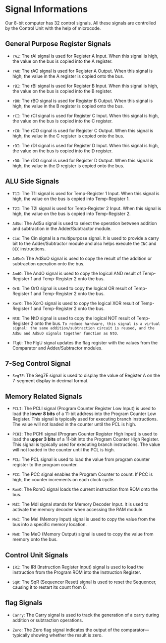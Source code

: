 # Signal Informations
Our 8-bit computer has 32 control signals. All these signals are controlled by the Control Unit with the help of
microcode.


## General Purpose Register Signals
* `rAI`: The rAI signal is used for Register A Input. When this signal is high, the value on the bus is copied into the
A register.

* `rAO`: The rAO signal is used for Register A Output. When this signal is high, the value in the A register is copied
onto the bus.

* `rBI`: The rBI signal is used for Register B Input. When this signal is high, the value on the bus is copied into the
B register.

* `rBO`: The rBO signal is used for Register B Output. When this signal is high, the value in the B register is copied
onto the bus.

* `rCI`: The rCI signal is used for Register C Input. When this signal is high, the value on the bus is copied into the
C register.

* `rCO`: The rCO signal is used for Register C Output. When this signal is high, the value in the C register is copied
onto the bus.

* `rDI`: The rDI signal is used for Register D Input. When this signal is high, the value on the bus is copied into the
D register.

* `rDO`: The rDO signal is used for Register D Output. When this signal is high, the value in the D register is copied
onto the bus.

## ALU Side Signals
* `T1I`: The T1I signal is used for Temp-Register 1 Input. When this signal is high, the value on the bus is copied into
Temp-Register 1.

* `T2I`: The T2I signal is used for Temp-Register 2 Input. When this signal is high, the value on the bus is copied into
Temp-Register 2.

* `AdSu`: The AdSu signal is used to select the operation between addition and subtraction in the Adder/Subtractor
module.

* `Cin`: The Cin signal is a multipurpose signal. It is used to provide a carry bit to the Adder/Subtractor module and
also helps execute the `INC` and `DEC` instructions.

* `AdSuO`: The AdSuO signal is used to copy the result of the addition or subtraction operation onto the bus.

* `AndO`: The AndO signal is used to copy the logical AND result of Temp-Register 1 and Temp-Register 2 onto the bus.

* `OrO`: The OrO signal is used to copy the logical OR result of Temp-Register 1 and Temp-Register 2 onto the bus.

* `XorO`: The XorO signal is used to copy the logical XOR result of Temp-Register 1 and Temp-Register 2 onto the bus.

* `NtO`: The NtO signal is used to copy the logical NOT result of Temp-Register 2 onto the bus. `To reduce hardware,
this signal is a virtual signal: the same addition/subtraction circuit is reused, and the AdSu and AdSuO signals
together function as NtO`.

* `FlgU`: The FlgU signal updates the flag register with the values from the Comparator and Adder/Subtractor modules.

## 7-Seg Control Signal
* `Seg7E`: The Seg7E signal is used to display the value of Register A on the 7-segment display in decimal format.

## Memory Related Signals
* `PCLI`: The PCLI signal (Program Counter Register Low Input) is used to load the **lower 8 bits** of a 11-bit address
into the Program Counter Low Register. This signal is typically used for executing branch instructions. The value will
not loaded in the counter until the PCL is high.

* `PCHI`: The PCHI signal (Program Counter Register High Input) is used to load the **upper 3 bits** of a 11-bit into
the Program Counter High Register. This signal is typically used for executing branch instructions. The value will not
loaded in the counter until the PCL is high.

* `PCL`: The PCL signal is used to load the value from program counter register to the program counter.

* `PCC`: The PCC signal enables the Program Counter to count. If PCC is high, the counter increments on each clock cycle.

* `RomO`: The RomO signal loads the current instruction from ROM onto the bus.

* `MdI`: The MdI signal stands for Memory Decoder Input. It is used to activate the memory decoder when accessing the
RAM module.

* `MeI`: The MeI (Memory Input) signal is used to copy the value from the bus into a specific memory location.

* `MeO`: The MeO (Memory Output) signal is used to copy the value from memory onto the bus.

## Control Unit Signals
* `IRI`: The IRI (Instruction Register Input) signal is used to load the instruction from the Program ROM into the
Instruction Register.

* `SqR`: The SqR (Sequencer Reset) signal is used to reset the Sequencer, causing it to restart its count from 0.

## flag Signals
* `Carry`: The Carry signal is used to track the generation of a carry during addition or subtraction operations.

* `Zero`: The Zero flag signal indicates the output of the comparator—typically showing whether the result is zero.
